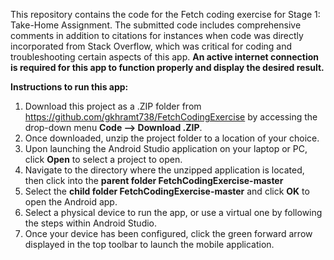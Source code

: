 This repository contains the code for the Fetch coding exercise for Stage 1: Take-Home Assignment.
The submitted code includes comprehensive comments in addition to citations for instances when code was directly incorporated from Stack Overflow, which was critical for coding and troubleshooting certain aspects of this app.
**An active internet connection is required for this app to function properly and display the desired result.**

**Instructions to run this app:**
  1. Download this project as a .ZIP folder from https://github.com/gkhramt738/FetchCodingExercise by accessing the drop-down menu **Code --> Download .ZIP**.
  2. Once downloaded, unzip the project folder to a location of your choice.
  3. Upon launching the Android Studio application on your laptop or PC, click  **Open** to select a project to open.
  4. Navigate to the directory where the unzipped application is located, then click into the **parent folder FetchCodingExercise-master**
  5. Select the **child folder FetchCodingExercise-master** and click **OK** to open the Android app.
  6. Select a physical device to run the app, or use a virtual one by following the steps within Android Studio.
  7. Once your device has been configured, click the green forward arrow displayed in the top toolbar to launch the mobile application.
